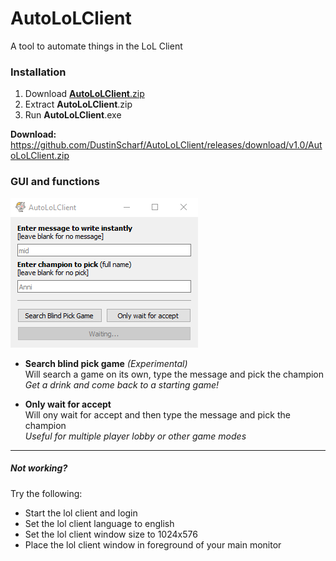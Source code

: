# AutoLoLClient
A tool to automate things in the LoL Client  

### Installation
1. Download [**AutoLoLClient**.zip](https://github.com/DustinScharf/AutoLoLClient/releases/download/v1.0/AutoLoLClient.zip "Click to download")
2. Extract **AutoLoLClient**.zip
3. Run **AutoLoLClient**.exe  

**Download:** https://github.com/DustinScharf/AutoLoLClient/releases/download/v1.0/AutoLoLClient.zip

### GUI and functions
![This image shows the GUI of AutoLoLClient](AutoLoLClient/window.png "The GUI")
- **Search blind pick game** _(Experimental)_  
Will search a game on its own, type the message and pick the champion  
_Get a drink and come back to a starting game!_

- **Only wait for accept**  
Will ony wait for accept and then type the message and pick the champion  
_Useful for multiple player lobby or other game modes_

<hr>

##### Not working?
Try the following:
- Start the lol client and login
- Set the lol client language to english
- Set the lol client window size to 1024x576
- Place the lol client window in foreground of your main monitor